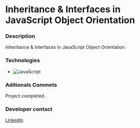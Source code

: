 # Inheritance & Interfaces in JavaScript Object Orientation

### Description

Inheritance & Interfaces in JavaScript Object Orientation.

### Technologies

- ![JavaScript](https://img.shields.io/badge/javascript-%23323330.svg?style=for-the-badge&logo=javascript&logoColor=%23F7DF1E)

### Aditionals Commets

Project completed.

### Developer contact

[LinkedIn](https://www.linkedin.com/in/k3yjey-dev/)
